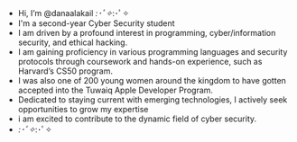 - Hi, I’m @danaalakail *:･ﾟ✧*:･ﾟ✧
- I'm a second-year Cyber Security student
- I am driven by a profound interest in programming, cyber/information security, and ethical hacking.
- I am gaining proficiency in various programming languages and security protocols through coursework and hands-on experience, such as Harvard’s CS50 program.
- I was also one of 200 young women around the kingdom to have gotten accepted into the Tuwaiq Apple Developer Program.
- Dedicated to staying current with emerging technologies, I actively seek opportunities to grow my expertise
- i am excited to contribute to the dynamic field of cyber security.
- *:･ﾟ✧*:･ﾟ✧
